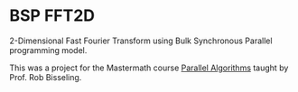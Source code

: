 BSP FFT2D
=========

2-Dimensional Fast Fourier Transform using Bulk Synchronous Parallel programming model.

This was a project for the Mastermath course [Parallel Algorithms](http://www.staff.science.uu.nl/~bisse101/Education/PA/pa.html) taught by Prof. Rob Bisseling.
